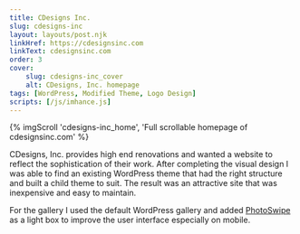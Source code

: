 ```yaml
---
title: CDesigns Inc.
slug: cdesigns-inc
layout: layouts/post.njk
linkHref: https://cdesignsinc.com
linkText: cdesignsinc.com
order: 3
cover:
    slug: cdesigns-inc_cover
    alt: CDesigns, Inc. homepage
tags: [WordPress, Modified Theme, Logo Design]
scripts: [/js/imhance.js]
---
```

{% imgScroll 'cdesigns-inc_home', 'Full scrollable homepage of cdesignsinc.com' %}

CDesigns, Inc. provides high end renovations and wanted a website to reflect the sophistication of their work. After completing the visual design I was able to find an existing WordPress theme that had the right structure and built a child theme to suit. The result was an attractive site that was inexpensive and easy to maintain.

For the gallery I used the default WordPress gallery and added [PhotoSwipe](https://photoswipe.com) as a light box to improve the user interface especially on mobile.
